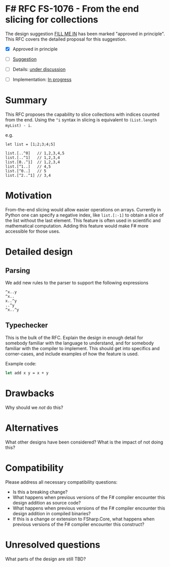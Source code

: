 # F# RFC FS-1076 - From the end slicing for collections

The design suggestion [FILL ME IN](https://github.com/fsharp/fslang-suggestions/issues/fill-me-in) has been marked "approved in principle".
This RFC covers the detailed proposal for this suggestion.

* [x] Approved in principle
* [ ] [Suggestion](https://github.com/fsharp/fslang-suggestions/issues/fill-me-in)
* [ ] Details: [under discussion](https://github.com/fsharp/fslang-design/issues/FILL-ME-IN)
* [ ] Implementation: [In progress](https://github.com/Microsoft/visualfsharp/pull/FILL-ME-IN)


# Summary
[summary]: #summary

This RFC proposes the capability to slice collections with indices counted from the end. Using the `^i` syntax in slicing is equivalent to `(List.length myList) - i`.

e.g.
```
let list = [1;2;3;4;5]

list.[..^0]   // 1,2,3,4,5
list.[..^1]   // 1,2,3,4
list.[0..^1]  // 1,2,3,4
list.[^1..]   // 4,5
list.[^0..]   // 5
list.[^2..^1] // 3,4
```

# Motivation
[motivation]: #motivation

From-the-end slicing would allow easier operations on arrays. Currently in Python one can specify a negative index, like `list.[:-1]` to obtain a slice of the list without the last element. This feature is often used in scientific and mathematical computation. Adding this feature would make F# more accessible for those uses.

# Detailed design
[design]: #detailed-design

## Parsing

We add new rules to the parser to support the following expressions
```
^x..y
^x..
x..^y
..^y
^x..^y
```

## Typechecker



This is the bulk of the RFC. Explain the design in enough detail for somebody familiar
with the language to understand, and for somebody familiar with the compiler to implement.
This should get into specifics and corner-cases, and include examples of how the feature is used.

Example code:

```fsharp
let add x y = x + y
```

# Drawbacks
[drawbacks]: #drawbacks

Why should we *not* do this?

# Alternatives
[alternatives]: #alternatives

What other designs have been considered? What is the impact of not doing this?

# Compatibility
[compatibility]: #compatibility

Please address all necessary compatibility questions:
* Is this a breaking change?
* What happens when previous versions of the F# compiler encounter this design addition as source code?
* What happens when previous versions of the F# compiler encounter this design addition in compiled binaries?
* If this is a change or extension to FSharp.Core, what happens when previous versions of the F# compiler encounter this construct?


# Unresolved questions
[unresolved]: #unresolved-questions

What parts of the design are still TBD?

